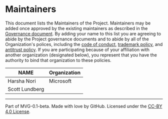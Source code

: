 # Maintainers

This document lists the Maintainers of the Project. Maintainers may be added once approved by the existing maintainers as described in the [Governance document](./GOVERNANCE.md). By adding your name to this list you are agreeing to abide by the Project governance documents and to abide by all of the Organization's polices, including the [code of conduct](../org-docs/CODE-OF-CONDUCT.md), [trademark policy](../org-docs/TRADEMARKS.md), and [antitrust policy](../org-docs/ANTITRUST.md). If you are participating because of your affiliation with another organization (designated below), you represent that you have the authority to bind that organization to these policies.

| **NAME** | **Organization** |
| --- | --- |
| Harsha Nori | Microsoft |
| Scott Lundberg | |


---
Part of MVG-0.1-beta.
Made with love by GitHub. Licensed under the [CC-BY 4.0 License](https://creativecommons.org/licenses/by-sa/4.0/).
